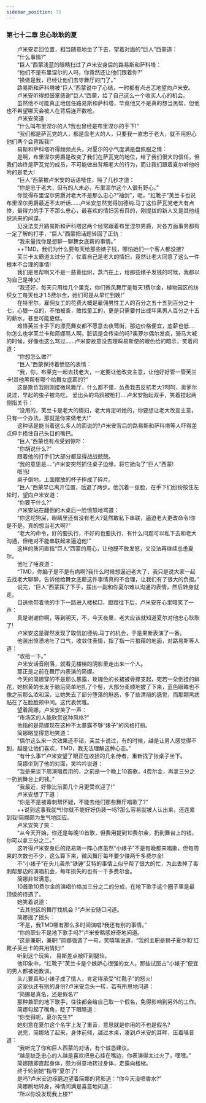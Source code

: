 ```yaml
---
sidebar_position: 71
---
```

### 第七十二章 忠心耿耿的夏  


　　卢米安走回位置，相当随意地坐了下去，望着对面的“巨人”西蒙道：  
　　“什么事情?”  
　　“巨人”西蒙浅蓝的眼睛扫过了卢米安身后的路易斯和萨科塔：  
　　“他们不是布里涅尔的人吗，你竟然还让他们跟着你?”  
　　“换做是我，已经让他们去守舞厅的门了。”  
　　路易斯和萨科塔被“巨人”西蒙说中了心结，一时都有点忐忑地望向卢米安。  
　　卢米安听得想鼓掌感谢“巨人“西蒙，给了自己这么一个收买人心的机会。  
　　虽然他不可能真正地信任路易斯和萨科塔，毕竟他又不是真的想当黑帮，但他也不希望哪天会被人在背后连开数枪。  
　　卢米安笑道：  
　　”什么叫布里涅尔的人?我也曾经是布里涅尔的手下!”  
　　“我们都是萨瓦党的人，都是盘老大的人，只要我一直忠于老大，就不用担心他们两个会背叛我!”  
　　易斯和萨科塔听得频频点头，对夏尔的小气度满是盘佩服之情：  
　　是啊，布里涅尔男爵是改变了我们在萨瓦党的地位，给了我们很大的信任，但我们始终是萨瓦党的成员，不可能做出背叛老大的行为，而让我们跟着夏尔听他吩咐的是老大!  
　　“巨人”西蒙被卢米安的话语噎住，隔了几秒才道：  
　　“你是忠于老大，但有的人未必，布里涅尔这个人很有野心。”  
　　你觉得布里涅尔男爵对老大不是那么忠心?“袖剑”，呃，“红靴子”芙兰卡也说布里涅尔男爵最近不太听话……卢米安忽然觉得加德纳.马丁这位萨瓦党老大有点惨，最得力的手下不那么忠心，最喜欢的情妇另有目的，刚提拔的新人又是其他组织派来的间谍。  
　　见没法支开路易斯和萨科塔这两个经常跟着布里涅尔男爵，对各方面事务都有一定了解的打手，“巨人”西蒙把话题转回了正轨：  
　　“我来量找你是想聊一聊舞女底薪的事情。”  
　　++TMD，我们为什么要每天给那些婊子钱，哪怕她们一个客人都没接?  
　　芙兰卡太霸道太过分了，仗着自己是老大的情妇，竟然让老大同意了这么一件根本不合理的事情!  
　　我们是黑帮啊又不是一慈善组织，蒸汽在上，给那些婊子发钱的时候，我都以为自己是神父!  
　　“我还好，每天只用给几个里克，你们微风舞厅是每天1费尔金，植物园区的纺织女工每天也才1.5费尔金，她们可是从早忙到晚!”  
　　在特里尔，雇佣女工的花费大概是雇佣男性工人的百分之五十五到百分之十七，心狠一点的，不怕被查，敢找童工的，更是只需要付出成年果男人百分之十五的薪水，甚至可能更低。  
　　难怪芙兰卡手下的漂亮舞女都不愿意去夜莺街，那边价格便宜，底薪也低....你怎么也学芙兰卡和简娜骂人啊，脏话是会传染的吗?奥萝尔偶尔发疯，骑马大喊的时候，好像也这么骂过……卢米安故意没去理睬易斯使的眼色给的暗示，笑着问道：  
　　“你想怎么做?”  
　　“巨人”西蒙保持着愤怒的表情：  
　　“我，你，布莱克一起去找老大，一定要让他改变主意，让他好好管一管芙兰卡!其他黑帮有哪个给舞女底薪的?”  
　　这是欺负我刚刚接微风舞厅，什么都不懂，怂恿我去反抗老大?呵呵，奥萝尔说过，早起的虫子被鸟吃， 爱出头的乌鸦被枪打....卢米安抬起双手，笑着捏起两侧指关节：  
　　“没用的，芙兰卡是老大的情妇，老大肯定听她的，你要想让老大改变主意，只有一个办法，那就是你来做老大!”  
　　这种话是能当着这么多人的面说的?卢米安背后的路易斯和萨科塔等人吓得差点伸手捂住自己头目的嘴巴。  
　　“巨人”西蒙也有点受到惊吓：  
　　“你胡说什么?”  
　　跟着他的打手们大部分都显得战战兢兢。  
　　“我的意思是....”卢米安突然抓住桌子边缘，将它掀向了“巨人”西蒙!  
　　哐当!  
　　桌子倒地，上面摆放的杯子摔成了碎片。  
　　“巨人”西蒙早已离开位置，后退了两步。他沉着一张脸，在手下们纷纷按住左轮时，望向卢米安道：  
　　“你要干什么?”  
　　卢米安站在翻倒的木桌后一脸愤怒地骂道：  
　　“你这坨狗屎，眼睛里还有没有老大?竟然敢私下串联，逼迫老大更改命令!你是不是。真的想当老大啊?”  
　　“老大的命令，好的要执行，不好的也要执行，有什么问题可以私下去和老大沟通，但绝对不能串联起来逼迫他!”  
　　这样的质问直指“巨人“西蒙的用心，让他既不敢发怒，又没法再继续怂恿夏尔。  
　　他吐了唾液道：  
　　“TMD，你脑子是不是有病啊?我什么时候想逼迫老大了，我只是说大家一起去找老大聊聊，告诉他给舞女底薪这件事情真的不合理，让我们有了很大的负担。”  
　　说完，“巨人”西蒙挥了下手，摆出一副和你夏尔难以沟通的表情，然后转身就走。  
　　目送他带着他的手下一路进入楼梯□，蹬蹬往下后，卢米安在心里暗笑了一声：  
　　真是谢谢你啊，等到明天，不，今天夜里，老大应该就知道夏尔对他忠心耿耿了!  
　　卢米安这是骤然发现了取信加德纳.马丁的机会，于是果断表演了一番。  
　　他装出愤懑地吐了口气，收敛住表情，指了指一片狼藉的地面，对路易斯等人道：  
　　“收拾一下。”  
　　卢米安话音刚落，就看见楼梯的阴影里走出来一个人。  
　　那正是之前在舞厅内表演的简娜。  
　　今天的简娜穿的不是那么暴露，玫瑰色的长裙被骨撑支起，宛若一朵倒挂的鲜花，她棕黄的长发于脑后简单地扎了个髻，大部分柔顺地披了下来，蓝色眼眸也不像之前那么浓和深，让她失去了部分堕落的魅惑，多了些清丽的感觉，而那颗黑痣贴在了左脸脸颊中间。这代表优雅。  
　　望着简娜，卢米安笑了一声：  
　　“市场区的人能欣赏这种风格?”  
　　他指的是简娜现在这种不太暴露不够“婊子”的风格打扮。  
　　简娜略显得意地笑道：  
　　”偶尔这么来一次效果还不错，芙兰卡说过，有的时候，越是让男人感觉得不到，越是让他们喜欢，TMD，我无法理解这种心态。”  
　　“有什么事?”卢米安望了眼正在收拾的几名侍者，重新找了张桌子坐下。  
　　简娜坐到了他的对面，笑吟吟说道：  
　　”我是来谈下周演唱费用的，之前是一个晚上10首歌，4费尔金，再拿三分之一扔到舞台上的钱。”  
　　“我最近，好像比前面几个月更受欢迎了!”  
　　卢米安想了下道：  
　　“你是不是被毒刺帮怀疑，不能去他们那些舞厅唱歌了?”  
　　++说到这事我就气!你就不能好好伪装一吗?那么容易就被人认出来，还连累到我!简娜颇为生气地回应。  
　　卢米安笑了笑：  
　　“从今天开始，你还是每晚10首歌，但费用提到10费尔金，扔到舞台上的钱，你可以拿三分之二。”  
　　这听得卢米安身后的路易斯一阵心疼虽然“小婊子”不是每晚都来唱歌，但每周来的次数也不少，这么算下来，微风舞厅每年要少赚两千多费尔金!  
　　不“小婊子”在头儿袭杀“铁锤”艾特的事情上似乎帮了很大的忙，为此丢掉了毒刺帮那边的演唱机会，每年损失的也有一千多费尔金。  
　　简娜非常满意。  
　　10首歌10费尔金的演唱价格加三分之二的分成，在地下歌手这个圈子里是最顶级的待遇了。  
　　她笑着说道：  
　　“去其他区的舞厅找机会 ?”卢米安随□问道。  
　　简娜摇了摇头：  
　　“不是，我TMD哪有那么多时间演唱?我还有别的事情。”  
　　“你的职业不是地下歌手吗?”卢米安略感好奇地问道。  
　　“这是兼职，兼职!”简娜强调了一句，笑嘻嘻说道，“我的主职是狮子夏尔和‘红靴子芙兰卡的共用情妇!”  
　　听到这个玩笑， 易斯差点被吓到腿软。  
　　他印象中，“红靴子”芙兰卡是个嫉妒心很强的女人，那些试图占“小婊子”便宜的男人都被她教训。  
　　头儿要真和小婊子成了情人，肯定得承受“红靴子”的怒火!  
　　这家伙还有别的身份?卢米安念头一转，若有所思地问道：  
　　“简娜是真名，还是假名?”  
　　那种兼职的地下歌手，往往都会给自己取一个假名，免得影响到另外的工作。  
　　简娜勾起了嘴角，眨了下眼睛道：  
　　“你觉得呢，夏尔先生?”  
　　她刻意在夏尔这个名字上发了重音，意思就是你用的不也是假名?  
　　说完，简娜站了起来，身体前倾，越过木桌，凑到卢米安的耳畔，压着嗓音道：  
　　“我听完了你和巨人西蒙的对话，有个诚恳建议。  
　　“越是缺乏忠心的人越是喜欢把忠心挂在嘴边，你表演得太过火了，嘿嘿。”  
　　简娜随即直起身体，颇为得意地转过身体，走露向楼梯。  
　　终于轮到她“指导”夏尔了!  
　　是吗?卢米安边琢磨边望着简娜的背影道：“你今天没喷香水?”  
　　简娜刷地转身，神情间满是喜意地问道：  
　　“所以你没发现我上楼?”  
